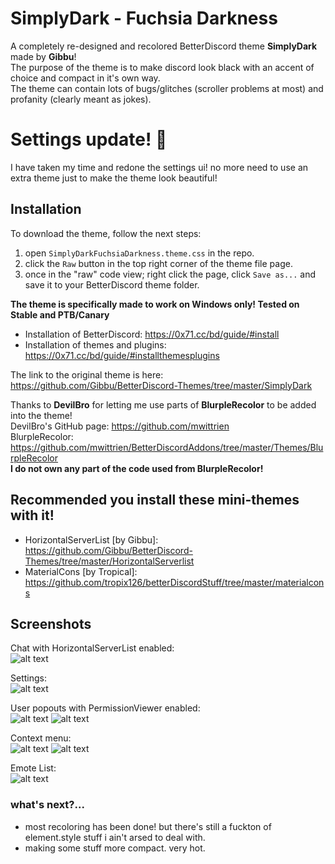 # SimplyDark - Fuchsia Darkness
A completely re-designed and recolored BetterDiscord theme **SimplyDark** made by **Gibbu**!   
The purpose of the theme is to make discord look black with an accent of choice and compact in it's own way.  
The theme can contain lots of bugs/glitches (scroller problems at most) and profanity (clearly meant as jokes).

# Settings update! 💜
I have taken my time and redone the settings ui! no more need to use an extra theme just to make the theme look beautiful!

## Installation

To download the theme, follow the next steps:
  1. open `SimplyDarkFuchsiaDarkness.theme.css` in the repo.
  2. click the `Raw` button in the top right corner of the theme file page.
  3. once in the "raw" code view; right click the page, click `Save as...` and save it to your BetterDiscord theme folder.
  
   **The theme is specifically made to work on Windows only! Tested on Stable and PTB/Canary**
 - Installation of BetterDiscord: https://0x71.cc/bd/guide/#install  
 - Installation of themes and plugins: https://0x71.cc/bd/guide/#installthemesplugins  

The link to the original theme is here: https://github.com/Gibbu/BetterDiscord-Themes/tree/master/SimplyDark  

Thanks to **DevilBro** for letting me use parts of **BlurpleRecolor** to be added into the theme!  
DevilBro's GitHub page: https://github.com/mwittrien  
BlurpleRecolor: https://github.com/mwittrien/BetterDiscordAddons/tree/master/Themes/BlurpleRecolor  
**I do not own any part of the code used from BlurpleRecolor!**  

## Recommended you install these mini-themes with it!
- HorizontalServerList [by Gibbu]: https://github.com/Gibbu/BetterDiscord-Themes/tree/master/HorizontalServerlist
- MaterialCons [by Tropical]: https://github.com/tropix126/betterDiscordStuff/tree/master/materialcons  

## Screenshots

Chat with HorizontalServerList enabled:  
![alt text](https://i.imgur.com/Dt1JzyR.png)

Settings:  
![alt text](https://i.imgur.com/hn0a7mb.png)

User popouts with PermissionViewer enabled:  
![alt text](https://i.imgur.com/qDkr3EH.png) ![alt text](https://i.imgur.com/qp8Revl.png)

Context menu:  
![alt text](https://i.imgur.com/aeXKw4O.gif) ![alt text](https://i.imgur.com/lB3kgBA.gif)

Emote List:  
![alt text](https://i.imgur.com/afpJOMl.gif)

### what's next?...

- most recoloring has been done! but there's still a fuckton of element.style stuff i ain't arsed to deal with.
- making some stuff more compact. very hot.
